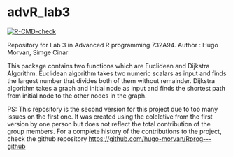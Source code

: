 # advR_lab3

<!-- badges: start -->
[![R-CMD-check](https://github.com/hugo-morvan/advR_lab3/actions/workflows/R-CMD-check.yaml/badge.svg)](https://github.com/hugo-morvan/advR_lab3/actions/workflows/R-CMD-check.yaml)
<!-- badges: end -->
 
Repository for Lab 3 in Advanced R programming 732A94.
Author : Hugo Morvan, Simge Cinar

This package contains two functions which are Euclidean and Dijkstra Algorithm. Euclidean algorithm takes two numeric scalars as input and finds the largest number that divides both of them without remainder. Dijkstra algorithm takes a graph and initial node as input and  finds the shortest path from initial node to the other nodes in the graph.

PS: This repository is the second version for this project due to too many issues on the first one. It was created using the colelctive from the first version by one person but does not reflect the total contribution of the group members. For a complete history of the contributions to the project, check the github repository https://github.com/hugo-morvan/Rprog---github 
